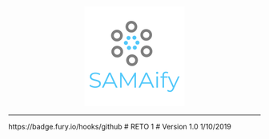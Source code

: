 <p align="center">
  <img src="https://raw.githubusercontent.com/SAMAifyWEB/RETO1/master/src/img/logo.png">
</p>
<hr>
https://badge.fury.io/hooks/github
# RETO 1
# Version 1.0 1/10/2019 
